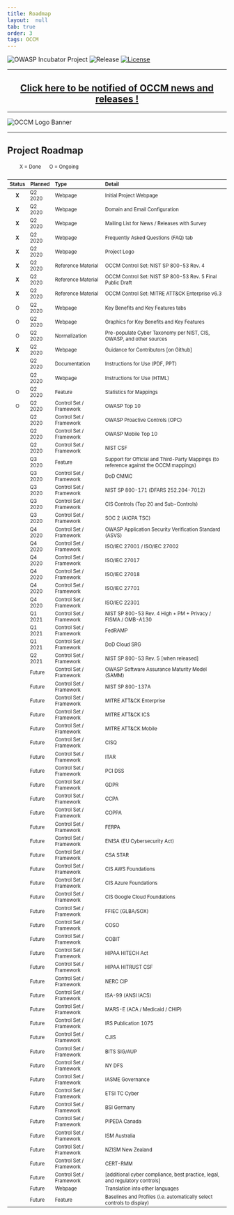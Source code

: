 ```yaml
---
title: Roadmap
layout:  null
tab: true
order: 3
tags: OCCM
---
```


<!-- Global site tag (gtag.js) - Google Analytics -->
<script async src="https://www.googletagmanager.com/gtag/js?id=UA-153589924-2"></script>
<script>
  window.dataLayer = window.dataLayer || [];
  function gtag(){dataLayer.push(arguments);}
  gtag('js', new Date());

  gtag('config', 'UA-153589924-2');
</script>

![OWASP Incubator Project](https://owasp.org/www-project-cyber-controls-matrix/assets/images/OWASP-Incubator_Project-blue.svg)
![Release](https://owasp.org/www-project-cyber-controls-matrix/assets/images/release-tbd-blue.svg)
[![License](https://owasp.org/www-project-cyber-controls-matrix/assets/images/license-CC--BY_4.0-blue.svg)](https://creativecommons.org/licenses/by/4.0/)

***
<p><h2 style="text-align:center" target="_blank"><a href="https://eepurl.com/g3kJBP">Click here to be notified of OCCM news and releases !</a></h2></p>

***
![OCCM Logo Banner](https://owasp.org/www-project-cyber-controls-matrix/assets/images/OCCM-logo-1000x348-wht.png)

***
## Project Roadmap

<p style="font-size:80%">
&nbsp;&nbsp;&nbsp;&nbsp;&nbsp;&nbsp;&nbsp;&nbsp; X = Done
&nbsp;&nbsp;&nbsp;&nbsp; O = Ongoing
</p>

<table align="left" style="font-size:80%;max-width:100%">
<thead>
  <tr>
    <th style="white-space:nowrap;vertical-align:top;text-align:center">Status</th>
    <th style="white-space:nowrap;vertical-align:top;text-align:center">Planned</th>
    <th style="vertical-align:top;text-align:left">Type</th>
    <th style="vertical-align:top;text-align:left">Detail</th>
  </tr>
</thead>
<tbody>
<tr><td align="center"><b>X</b></td><td>Q2 2020</td><td>Webpage</td><td>Initial Project Webpage</td></tr>
<tr><td align="center"><b>X</b></td><td>Q2 2020</td><td>Webpage</td><td>Domain and Email Configuration</td></tr>
<tr><td align="center"><b>X</b></td><td>Q2 2020</td><td>Webpage</td><td>Mailing List for News / Releases with Survey</td></tr>
<tr><td align="center"><b>X</b></td><td>Q2 2020</td><td>Webpage</td><td>Frequently Asked Questions (FAQ) tab</td></tr>
<tr><td align="center"><b>X</b></td><td>Q2 2020</td><td>Webpage</td><td>Project Logo</td></tr>
<tr><td align="center"><b>X</b></td><td>Q2 2020</td><td>Reference Material</td><td>OCCM Control Set: NIST SP 800-53 Rev. 4</td></tr>
<tr><td align="center"><b>X</b></td><td>Q2 2020</td><td>Reference Material</td><td>OCCM Control Set: NIST SP 800-53 Rev. 5 Final Public Draft</td></tr>
<tr><td align="center"><b>X</b></td><td>Q2 2020</td><td>Reference Material</td><td>OCCM Control Set: MITRE ATT&CK Enterprise v6.3</td></tr>
<tr><td align="center">O</td><td>Q2 2020</td><td>Webpage</td><td>Key Benefits and Key Features tabs</td></tr>
<tr><td align="center">O</td><td>Q2 2020</td><td>Webpage</td><td>Graphics for Key Benefits and Key Features</td></tr>
<tr><td align="center">O</td><td>Q2 2020</td><td>Normalization</td><td>Pre-populate Cyber Taxonomy per NIST, CIS, OWASP, and other sources</td></tr>
<tr><td align="center"><b>X</b></td><td>Q2 2020</td><td>Webpage</td><td>Guidance for Contributors [on Github]</td></tr>
<tr><td align="center"></td><td>Q2 2020</td><td>Documentation</td><td>Instructions for Use (PDF, PPT)</td></tr>
<tr><td align="center"></td><td>Q2 2020</td><td>Webpage</td><td>Instructions for Use (HTML)</td></tr>
<tr><td align="center">O</td><td>Q2 2020</td><td>Feature</td><td>Statistics for Mappings</td></tr>
<tr><td align="center">O</td><td>Q2 2020</td><td>Control Set / Framework</td><td>OWASP Top 10</td></tr>
<tr><td align="center"></td><td>Q2 2020</td><td>Control Set / Framework</td><td>OWASP Proactive Controls (OPC)</td></tr>
<tr><td align="center"></td><td>Q2 2020</td><td>Control Set / Framework</td><td>OWASP Mobile Top 10</td></tr>
<tr><td align="center"></td><td>Q2 2020</td><td>Control Set / Framework</td><td>NIST CSF</td></tr>
<tr><td align="center"></td><td>Q3 2020</td><td>Feature</td><td>Support for Official and Third-Party Mappings (to reference against the OCCM mappings)</td></tr>
<tr><td align="center"></td><td>Q3 2020</td><td>Control Set / Framework</td><td>DoD CMMC</td></tr>
<tr><td align="center"></td><td>Q3 2020</td><td>Control Set / Framework</td><td>NIST SP 800-171 (DFARS 252.204-7012)</td></tr>
<tr><td align="center"></td><td>Q3 2020</td><td>Control Set / Framework</td><td>CIS Controls (Top 20 and Sub-Controls)</td></tr>
<tr><td align="center"></td><td>Q3 2020</td><td>Control Set / Framework</td><td>SOC 2 (AICPA TSC)</td></tr>
<tr><td align="center"></td><td>Q4 2020</td><td>Control Set / Framework</td><td>OWASP Application Security Verification Standard (ASVS)</td></tr>
<tr><td align="center"></td><td>Q4 2020</td><td>Control Set / Framework</td><td>ISO/IEC 27001 / ISO/IEC 27002</td></tr>
<tr><td align="center"></td><td>Q4 2020</td><td>Control Set / Framework</td><td>ISO/IEC 27017</td></tr>
<tr><td align="center"></td><td>Q4 2020</td><td>Control Set / Framework</td><td>ISO/IEC 27018</td></tr>
<tr><td align="center"></td><td>Q4 2020</td><td>Control Set / Framework</td><td>ISO/IEC 27701</td></tr>
<tr><td align="center"></td><td>Q4 2020</td><td>Control Set / Framework</td><td>ISO/IEC 22301</td></tr>
<tr><td align="center"></td><td>Q1 2021</td><td>Control Set / Framework</td><td>NIST SP 800-53 Rev. 4 High + PM + Privacy / FISMA / OMB-A130</td></tr>
<tr><td align="center"></td><td>Q1 2021</td><td>Control Set / Framework</td><td>FedRAMP</td></tr>
<tr><td align="center"></td><td>Q1 2021</td><td>Control Set / Framework</td><td>DoD Cloud SRG</td></tr>
<tr><td align="center"></td><td>Q2 2021</td><td>Control Set / Framework</td><td>NIST SP 800-53 Rev. 5 [when released]</td></tr>
<tr><td align="center"></td><td>Future</td><td>Control Set / Framework</td><td>OWASP Software Assurance Maturity Model (SAMM)</td></tr>
<tr><td align="center"></td><td>Future</td><td>Control Set / Framework</td><td>NIST SP 800-137A</td></tr>
<tr><td align="center"></td><td>Future</td><td>Control Set / Framework</td><td>MITRE ATT&CK Enterprise</td></tr>
<tr><td align="center"></td><td>Future</td><td>Control Set / Framework</td><td>MITRE ATT&CK ICS</td></tr>
<tr><td align="center"></td><td>Future</td><td>Control Set / Framework</td><td>MITRE ATT&CK Mobile</td></tr>
<tr><td align="center"></td><td>Future</td><td>Control Set / Framework</td><td>CISQ</td></tr>
<tr><td align="center"></td><td>Future</td><td>Control Set / Framework</td><td>ITAR</td></tr>
<tr><td align="center"></td><td>Future</td><td>Control Set / Framework</td><td>PCI DSS</td></tr>
<tr><td align="center"></td><td>Future</td><td>Control Set / Framework</td><td>GDPR</td></tr>
<tr><td align="center"></td><td>Future</td><td>Control Set / Framework</td><td>CCPA</td></tr>
<tr><td align="center"></td><td>Future</td><td>Control Set / Framework</td><td>COPPA</td></tr>
<tr><td align="center"></td><td>Future</td><td>Control Set / Framework</td><td>FERPA</td></tr>
<tr><td align="center"></td><td>Future</td><td>Control Set / Framework</td><td>ENISA (EU Cybersecurity Act)</td></tr>
<tr><td align="center"></td><td>Future</td><td>Control Set / Framework</td><td>CSA STAR</td></tr>
<tr><td align="center"></td><td>Future</td><td>Control Set / Framework</td><td>CIS AWS Foundations</td></tr>
<tr><td align="center"></td><td>Future</td><td>Control Set / Framework</td><td>CIS Azure Foundations</td></tr>
<tr><td align="center"></td><td>Future</td><td>Control Set / Framework</td><td>CIS Google Cloud Foundations</td></tr>
<tr><td align="center"></td><td>Future</td><td>Control Set / Framework</td><td>FFIEC (GLBA/SOX)</td></tr>
<tr><td align="center"></td><td>Future</td><td>Control Set / Framework</td><td>COSO</td></tr>
<tr><td align="center"></td><td>Future</td><td>Control Set / Framework</td><td>COBIT</td></tr>
<tr><td align="center"></td><td>Future</td><td>Control Set / Framework</td><td>HIPAA HITECH Act</td></tr>
<tr><td align="center"></td><td>Future</td><td>Control Set / Framework</td><td>HIPAA HITRUST CSF</td></tr>
<tr><td align="center"></td><td>Future</td><td>Control Set / Framework</td><td>NERC CIP</td></tr>
<tr><td align="center"></td><td>Future</td><td>Control Set / Framework</td><td>ISA-99 (ANSI IACS)</td></tr>
<tr><td align="center"></td><td>Future</td><td>Control Set / Framework</td><td>MARS-E (ACA / Medicaid / CHIP)</td></tr>
<tr><td align="center"></td><td>Future</td><td>Control Set / Framework</td><td>IRS Publication 1075</td></tr>
<tr><td align="center"></td><td>Future</td><td>Control Set / Framework</td><td>CJIS</td></tr>
<tr><td align="center"></td><td>Future</td><td>Control Set / Framework</td><td>BITS SIG/AUP</td></tr>
<tr><td align="center"></td><td>Future</td><td>Control Set / Framework</td><td>NY DFS</td></tr>
<tr><td align="center"></td><td>Future</td><td>Control Set / Framework</td><td>IASME Governance</td></tr>
<tr><td align="center"></td><td>Future</td><td>Control Set / Framework</td><td>ETSI TC Cyber</td></tr>
<tr><td align="center"></td><td>Future</td><td>Control Set / Framework</td><td>BSI Germany</td></tr>
<tr><td align="center"></td><td>Future</td><td>Control Set / Framework</td><td>PIPEDA Canada</td></tr>
<tr><td align="center"></td><td>Future</td><td>Control Set / Framework</td><td>ISM Australia</td></tr>
<tr><td align="center"></td><td>Future</td><td>Control Set / Framework</td><td>NZISM New Zealand</td></tr>
<tr><td align="center"></td><td>Future</td><td>Control Set / Framework</td><td>CERT-RMM</td></tr>
<tr><td align="center"></td><td>Future</td><td>Control Set / Framework</td><td>[additional cyber compliance, best practice, legal, and regulatory controls]</td></tr>
<tr><td align="center"></td><td>Future</td><td>Webpage</td><td>Translation into other languages</td></tr>
<tr><td align="center"></td><td>Future</td><td>Feature</td><td>Baselines and Profiles (i.e. automatically select controls to display)</td></tr>
</tbody>
</table>

<br>
